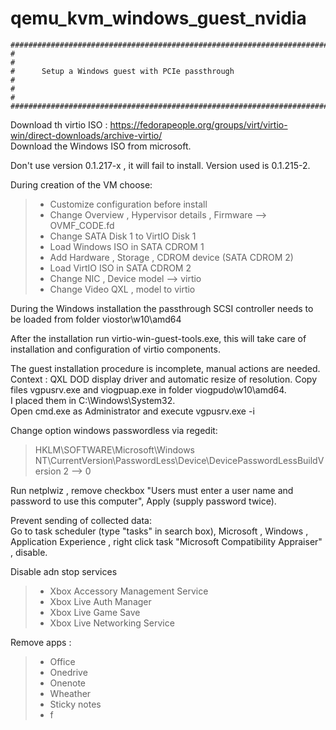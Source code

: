 # qemu_kvm_windows_guest_nvidia

    ########################################################################################
    #                                                                                      #
    #      Setup a Windows guest with PCIe passthrough                                     #
    #                                                                                      #
    ########################################################################################
    
Download th virtio ISO : https://fedorapeople.org/groups/virt/virtio-win/direct-downloads/archive-virtio/  
Download the Windows ISO from microsoft.

Don't use version 0.1.217-x , it will fail to install. Version used is 0.1.215-2.  

During creation of the VM choose:  

>- Customize configuration before install  
>- Change Overview , Hypervisor details , Firmware --> OVMF_CODE.fd  
>- Change SATA Disk 1 to VirtIO Disk 1  
>- Load Windows ISO in SATA CDROM 1  
>- Add Hardware , Storage , CDROM device (SATA CDROM 2)  
>- Load VirtIO ISO in SATA CDROM 2  
>- Change NIC , Device model --> virtio  
>- Change Video QXL , model to virtio  

During the Windows installation the passthrough SCSI controller needs to be loaded from folder viostor\w10\amd64  

After the installation run virtio-win-guest-tools.exe, this will take care of installation and configuration of virtio components.  

The guest installation procedure is incomplete, manual actions are needed.  
Context : QXL DOD display driver and automatic resize of resolution.
Copy files vgpusrv.exe and viogpuap.exe in folder viogpudo\w10\amd64.  
I placed them in C:\Windows\System32.  
Open cmd.exe as Administrator and execute vgpusrv.exe -i

Change option windows passwordless via regedit:  

>  HKLM\SOFTWARE\Microsoft\Windows NT\CurrentVersion\PasswordLess\Device\DevicePasswordLessBuildVersion  2 --> 0  

Run netplwiz , remove checkbox "Users must enter a user name and password to use this computer", Apply (supply password twice).  

Prevent sending of collected data:  
Go to task scheduler (type "tasks" in search box), Microsoft , Windows , Application Experience , right click task "Microsoft Compatibility Appraiser" , disable.  

Disable adn stop services  
> - Xbox Accessory Management Service  
> - Xbox Live Auth Manager  
> - Xbox Live Game Save  
> - Xbox Live Networking Service

Remove apps :  
>- Office
>- Onedrive
>- Onenote
>- Wheather
>- Sticky notes
>- f

